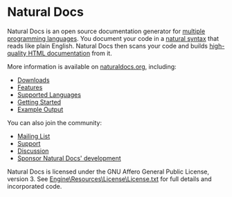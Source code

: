 # Natural Docs

Natural Docs is an open source documentation generator for 
[multiple programming languages](https://www.naturaldocs.org/languages).  You document your code in a 
[natural syntax](https://www.naturaldocs.org/features/comments) that reads like plain English.  Natural Docs then scans 
your code and builds [high-quality HTML documentation](https://www.naturaldocs.org/features/output) from it.

More information is available on [naturaldocs.org](https://www.naturaldocs.org), including:

- [Downloads](https://www.naturaldocs.org/download)
- [Features](https://www.naturaldocs.org/features)
- [Supported Languages](https://www.naturaldocs.org/languages)
- [Getting Started](https://www.naturaldocs.org/getting_started)
- [Example Output](https://www.naturaldocs.org/documentation)

You can also join the community:

- [Mailing List](https://www.naturaldocs.org/mailing_list)
- [Support](https://www.naturaldocs.org/support)
- [Discussion](https://www.reddit.com/r/NaturalDocs)
- [Sponsor Natural Docs' development](https://github.com/sponsors/NaturalDocs)

Natural Docs is licensed under the GNU Affero General Public License, version 3.  See 
[Engine\Resources\License\License.txt](https://www.naturaldocs.org/documentation/#File:Engine/Resources/License/License.txt)
for full details and incorporated code.
